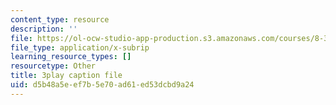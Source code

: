 ```yaml
---
content_type: resource
description: ''
file: https://ol-ocw-studio-app-production.s3.amazonaws.com/courses/8-333-statistical-mechanics-i-statistical-mechanics-of-particles-fall-2013/d5b48a5eef7b5e70ad61ed53dcbd9a24_TDnfhpAZBqs.vtt
file_type: application/x-subrip
learning_resource_types: []
resourcetype: Other
title: 3play caption file
uid: d5b48a5e-ef7b-5e70-ad61-ed53dcbd9a24
---
```


